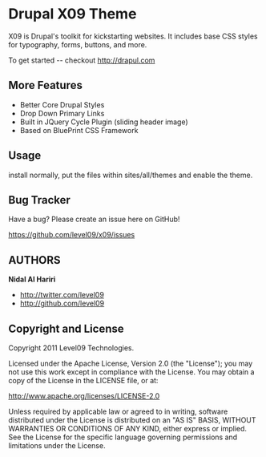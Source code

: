 Drupal X09 Theme
=================

X09 is Drupal's toolkit for kickstarting websites. It includes base CSS styles for typography, forms, buttons, and more.

To get started -- checkout http://drapul.com

More Features
--------------

* Better Core Drupal Styles
* Drop Down Primary Links
* Built in JQuery Cycle Plugin (sliding header image)
* Based on BluePrint CSS Framework

Usage
-----

install normally, put the files within sites/all/themes and enable the theme. 


Bug Tracker
-----------

Have a bug? Please create an issue here on GitHub!

https://github.com/level09/x09/issues


AUTHORS
-------

**Nidal Al Hariri**

+ http://twitter.com/level09
+ http://github.com/level09

Copyright and License
---------------------

Copyright 2011 Level09 Technologies.

Licensed under the Apache License, Version 2.0 (the "License");
you may not use this work except in compliance with the License.
You may obtain a copy of the License in the LICENSE file, or at:

   http://www.apache.org/licenses/LICENSE-2.0

Unless required by applicable law or agreed to in writing, software
distributed under the License is distributed on an "AS IS" BASIS,
WITHOUT WARRANTIES OR CONDITIONS OF ANY KIND, either express or implied.
See the License for the specific language governing permissions and
limitations under the License.
